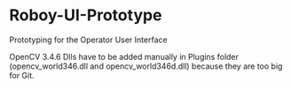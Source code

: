 # Roboy-UI-Prototype
Prototyping for the Operator User Interface

OpenCV 3.4.6 Dlls have to be added manually in Plugins folder (opencv_world346.dll and opencv_world346d.dll) because they are too big for Git.

